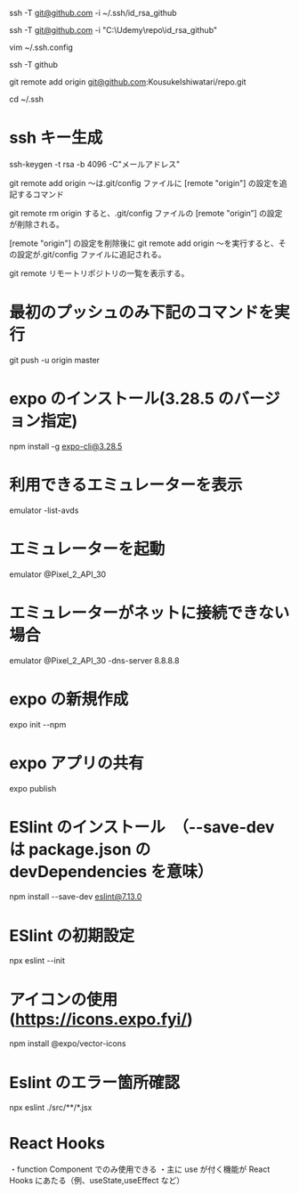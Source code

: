ssh -T git@github.com -i ~/.ssh/id_rsa_github

ssh -T git@github.com -i "C:\Udemy\repo\id_rsa_github"

vim ~/.ssh.config

ssh -T github

git remote add origin git@github.com:KousukeIshiwatari/repo.git

cd ~/.ssh

# ssh キー生成

ssh-keygen -t rsa -b 4096 -C"メールアドレス"

git remote add origin 〜は.git/config ファイルに [remote "origin"] の設定を追記するコマンド

git remote rm origin すると、.git/config ファイルの [remote "origin”] の設定が削除される。

[remote "origin"] の設定を削除後に git remote add origin 〜を実行すると、その設定が.git/config ファイルに追記される。

git remote リモートリポジトリの一覧を表示する。

# 最初のプッシュのみ下記のコマンドを実行

git push -u origin master

# expo のインストール(3.28.5 のバージョン指定)

npm install -g expo-cli@3.28.5

# 利用できるエミュレーターを表示

emulator -list-avds

# エミュレーターを起動

emulator @Pixel_2_API_30

# エミュレーターがネットに接続できない場合

emulator @Pixel_2_API_30 -dns-server 8.8.8.8

# expo の新規作成

expo init --npm

# expo アプリの共有

expo publish

# ESlint のインストール　（--save-dev は package.json の devDependencies を意味）

npm install --save-dev eslint@7.13.0

# ESlint の初期設定

npx eslint --init

# アイコンの使用(https://icons.expo.fyi/)

npm install @expo/vector-icons

# Eslint のエラー箇所確認

npx eslint ./src/**/*.jsx

# React Hooks

・function Component でのみ使用できる
・主に use が付く機能が React Hooks にあたる（例、useState,useEffect など）
